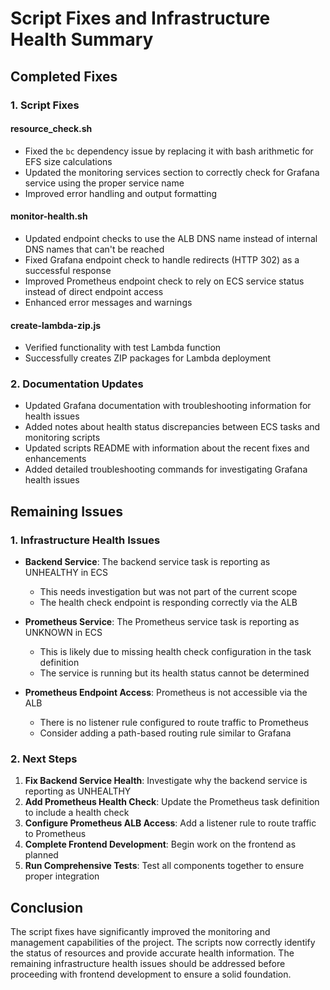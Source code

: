 # Script Fixes and Infrastructure Health Summary

## Completed Fixes

### 1. Script Fixes

#### resource_check.sh

- Fixed the `bc` dependency issue by replacing it with bash arithmetic for EFS size calculations
- Updated the monitoring services section to correctly check for Grafana service using the proper service name
- Improved error handling and output formatting

#### monitor-health.sh

- Updated endpoint checks to use the ALB DNS name instead of internal DNS names that can't be reached
- Fixed Grafana endpoint check to handle redirects (HTTP 302) as a successful response
- Improved Prometheus endpoint check to rely on ECS service status instead of direct endpoint access
- Enhanced error messages and warnings

#### create-lambda-zip.js

- Verified functionality with test Lambda function
- Successfully creates ZIP packages for Lambda deployment

### 2. Documentation Updates

- Updated Grafana documentation with troubleshooting information for health issues
- Added notes about health status discrepancies between ECS tasks and monitoring scripts
- Updated scripts README with information about the recent fixes and enhancements
- Added detailed troubleshooting commands for investigating Grafana health issues

## Remaining Issues

### 1. Infrastructure Health Issues

- **Backend Service**: The backend service task is reporting as UNHEALTHY in ECS

  - This needs investigation but was not part of the current scope
  - The health check endpoint is responding correctly via the ALB

- **Prometheus Service**: The Prometheus service task is reporting as UNKNOWN in ECS

  - This is likely due to missing health check configuration in the task definition
  - The service is running but its health status cannot be determined

- **Prometheus Endpoint Access**: Prometheus is not accessible via the ALB
  - There is no listener rule configured to route traffic to Prometheus
  - Consider adding a path-based routing rule similar to Grafana

### 2. Next Steps

1. **Fix Backend Service Health**: Investigate why the backend service is reporting as UNHEALTHY
2. **Add Prometheus Health Check**: Update the Prometheus task definition to include a health check
3. **Configure Prometheus ALB Access**: Add a listener rule to route traffic to Prometheus
4. **Complete Frontend Development**: Begin work on the frontend as planned
5. **Run Comprehensive Tests**: Test all components together to ensure proper integration

## Conclusion

The script fixes have significantly improved the monitoring and management capabilities of the project. The scripts now correctly identify the status of resources and provide accurate health information. The remaining infrastructure health issues should be addressed before proceeding with frontend development to ensure a solid foundation.
